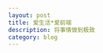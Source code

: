 ```yaml
---
layout: post
title: 爱生活*爱前端
description: 将事情做到极致
category: blog
---
```






[xhup]:    http://xuhp.github.io/  "xuhp"
